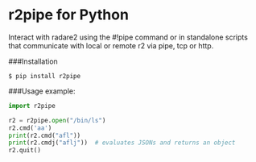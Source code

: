 r2pipe for Python
=================

Interact with radare2 using the #!pipe command or in standalone scripts
that communicate with local or remote r2 via pipe, tcp or http.

###Installation

```
$ pip install r2pipe
```


###Usage example:

```python
import r2pipe

r2 = r2pipe.open("/bin/ls")
r2.cmd('aa')
print(r2.cmd("afl"))
print(r2.cmdj("aflj"))  # evaluates JSONs and returns an object
r2.quit()
```
